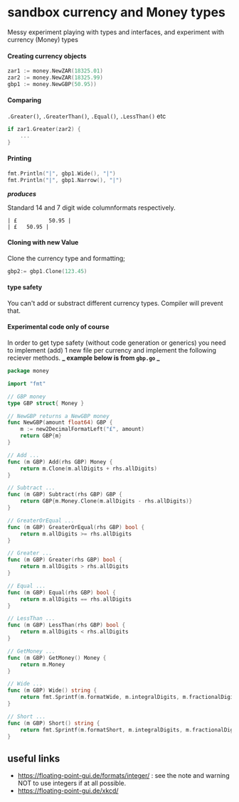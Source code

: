 # sandbox currency and Money types

Messy experiment playing with types and interfaces, and experiment with currency (Money) types

#### Creating currency objects

```go
zar1 := money.NewZAR(18325.01)
zar2 := money.NewZAR(18325.99)
gbp1 := money.NewGBP(50.95))
```

#### Comparing

`.Greater()`, `.GreaterThan()`, `.Equal()`, `.LessThan()` etc

```go
if zar1.Greater(zar2) {
    ...
}
```

#### Printing

```go
fmt.Println("|", gbp1.Wide(), "|")
fmt.Println("|", gbp1.Narrow(), "|")
```

**_produces_**

Standard 14 and 7 digit wide columnformats respectively.

```dos
| £          50.95 |
| £   50.95 |
```

#### Cloning with new Value

Clone the currency type and formatting;

```go
gbp2:= gbp1.Clone(123.45)
```

#### type safety

You can't add or substract different currency types. Compiler will prevent that.

#### Experimental code only of course

In order to get type safety (without code generation or generics) you need to implement (add) 1 new file per currency and implement the following reciever methods. **_ example below is from `gbp.go` _**

```go
package money

import "fmt"

// GBP money
type GBP struct{ Money }

// NewGBP returns a NewGBP money
func NewGBP(amount float64) GBP {
	m := new2DecimalFormatLeft("£", amount)
	return GBP{m}
}

// Add ...
func (m GBP) Add(rhs GBP) Money {
	return m.Clone(m.allDigits + rhs.allDigits)
}

// Subtract ...
func (m GBP) Subtract(rhs GBP) GBP {
	return GBP{m.Money.Clone(m.allDigits - rhs.allDigits)}
}

// GreaterOrEqual ...
func (m GBP) GreaterOrEqual(rhs GBP) bool {
	return m.allDigits >= rhs.allDigits
}

// Greater ...
func (m GBP) Greater(rhs GBP) bool {
	return m.allDigits > rhs.allDigits
}

// Equal ...
func (m GBP) Equal(rhs GBP) bool {
	return m.allDigits == rhs.allDigits
}

// LessThan ...
func (m GBP) LessThan(rhs GBP) bool {
	return m.allDigits < rhs.allDigits
}

// GetMoney ...
func (m GBP) GetMoney() Money {
	return m.Money
}

// Wide ...
func (m GBP) Wide() string {
	return fmt.Sprintf(m.formatWide, m.integralDigits, m.fractionalDigits)
}

// Short ...
func (m GBP) Short() string {
	return fmt.Sprintf(m.formatShort, m.integralDigits, m.fractionalDigits)
}


```

## useful links

-   https://floating-point-gui.de/formats/integer/ : see the note and warning NOT to use integers if at all possible.
-   https://floating-point-gui.de/xkcd/
